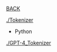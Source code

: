 [BACK](https://github.com/oZep)

[./Tokenizer](https://github.com/oZep/Tokenizer)
- Python

[./GPT-4_Tokenizer](https://github.com/oZep/GPT-4_Tokenizer)
